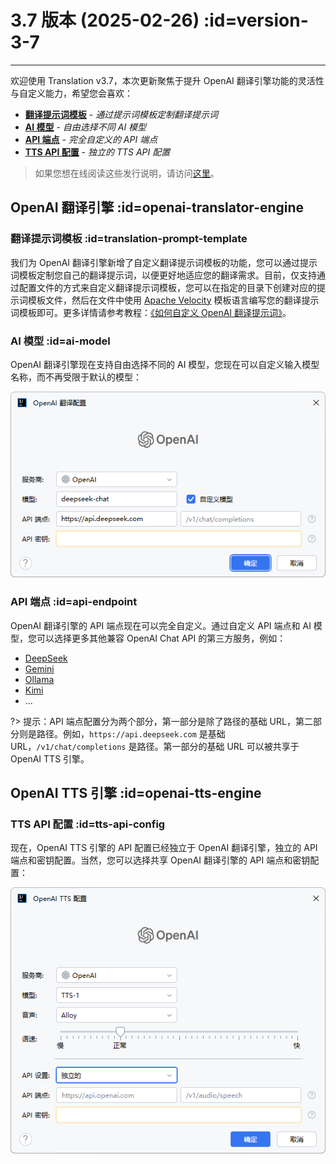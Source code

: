 # 3.7 版本 (2025-02-26) :id=version-3-7

---

欢迎使用 Translation v3.7，本次更新聚焦于提升 OpenAI 翻译引擎功能的灵活性与自定义能力，希望您会喜欢：

- [**翻译提示词模板**](#translation-prompt-template) - _通过提示词模板定制翻译提示词_
- [**AI 模型**](#ai-model) - _自由选择不同 AI 模型_
- [**API 端点**](#api-endpoint) - _完全自定义的 API 端点_
- [**TTS API 配置**](#tts-api-config) - _独立的 TTS API 配置_

> 如果您想在线阅读这些发行说明，请访问[这里](#/updates ':ignore :target=_blank')。


## OpenAI 翻译引擎 :id=openai-translator-engine

### 翻译提示词模板 :id=translation-prompt-template

我们为 OpenAI 翻译引擎新增了自定义翻译提示词模板的功能，您可以通过提示词模板定制您自己的翻译提示词，以便更好地适应您的翻译需求。目前，仅支持通过配置文件的方式来自定义翻译提示词模板，您可以在指定的目录下创建对应的提示词模板文件，然后在文件中使用 [Apache Velocity](https://velocity.apache.org/engine/devel/user-guide.html) 模板语言编写您的翻译提示词模板即可。更多详情请参考教程：[《如何自定义 OpenAI 翻译提示词》](/tutorial/how_to_customize_translation_prompts.md)。

### AI 模型 :id=ai-model

OpenAI 翻译引擎现在支持自由选择不同的 AI 模型，您现在可以自定义输入模型名称，而不再受限于默认的模型：

![OpenAI 翻译引擎配置](/updates/img/v3_7/openai_settings.png)

### API 端点 :id=api-endpoint

OpenAI 翻译引擎的 API 端点现在可以完全自定义。通过自定义 API 端点和 AI 模型，您可以选择更多其他兼容 OpenAI Chat API 的第三方服务，例如：

- [DeepSeek](https://api-docs.deepseek.com/zh-cn/)
- [Gemini](https://ai.google.dev/gemini-api/docs/openai?hl=zh-cn#rest)
- [Ollama](https://ollama.com)
- [Kimi](https://platform.moonshot.cn/docs/guide/migrating-from-openai-to-kimi)
- ...

?> 提示：API 端点配置分为两个部分，第一部分是除了路径的基础 URL，第二部分则是路径。例如，`https://api.deepseek.com` 是基础 URL，`/v1/chat/completions` 是路径。第一部分的基础 URL 可以被共享于 OpenAI TTS 引擎。

## OpenAI TTS 引擎 :id=openai-tts-engine

### TTS API 配置 :id=tts-api-config

现在，OpenAI TTS 引擎的 API 配置已经独立于 OpenAI 翻译引擎，独立的 API 端点和密钥配置。当然，您可以选择共享 OpenAI 翻译引擎的 API 端点和密钥配置：

![OpenAI TTS 引擎配置](/updates/img/v3_7/openai_tts_settings.png)